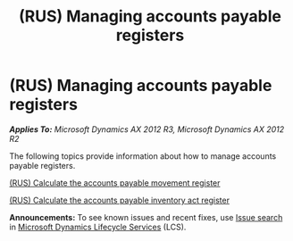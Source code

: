 ﻿---
title: (RUS) Managing accounts payable registers
TOCTitle: (RUS) Managing accounts payable registers
ms:assetid: cc1d10c5-cddf-45f0-b215-0e2341891cff
ms:mtpsurl: https://technet.microsoft.com/en-us/library/JJ711612(v=AX.60)
ms:contentKeyID: 49387936
ms.date: 04/18/2014
mtps_version: v=AX.60
---

# (RUS) Managing accounts payable registers 


_**Applies To:** Microsoft Dynamics AX 2012 R3, Microsoft Dynamics AX 2012 R2_

The following topics provide information about how to manage accounts payable registers.

[(RUS) Calculate the accounts payable movement register](rus-calculate-the-accounts-payable-movement-register.md)

[(RUS) Calculate the accounts payable inventory act register](rus-calculate-the-accounts-payable-inventory-act-register.md)

  
**Announcements:** To see known issues and recent fixes, use [Issue search](http://go.microsoft.com/fwlink/?linkid=389258) in [Microsoft Dynamics Lifecycle Services](http://go.microsoft.com/fwlink/?linkid=306505) (LCS).

